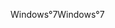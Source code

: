 <span data-ttu-id="45e3c-101">Windows°7</span><span class="sxs-lookup"><span data-stu-id="45e3c-101">Windows°7</span></span>